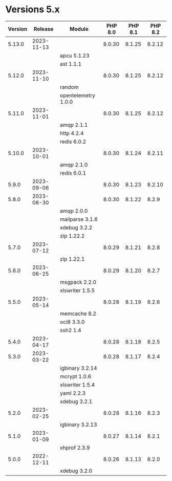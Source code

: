 <!-- markdownlint-disable MD013 -->
# Versions 5.x

| Version | Release    | Module              | PHP 8.0 | PHP 8.1 | PHP 8.2 |
|---------|------------|---------------------|---------|---------|---------|
| 5.13.0  | 2023-11-13 |                     | 8.0.30  | 8.1.25  | 8.2.12  |
|         |            | apcu 5.1.23         |         |         |         |
|         |            | ast 1.1.1           |         |         |         |
| 5.12.0  | 2023-11-10 |                     | 8.0.30  | 8.1.25  | 8.2.12  |
|         |            | random              |         |         |         |
|         |            | opentelemetry 1.0.0 |         |         |         |
| 5.11.0  | 2023-11-01 |                     | 8.0.30  | 8.1.25  | 8.2.12  |
|         |            | amqp 2.1.1          |         |         |         |
|         |            | http 4.2.4          |         |         |         |
|         |            | redis 6.0.2         |         |         |         |
| 5.10.0  | 2023-10-01 |                     | 8.0.30  | 8.1.24  | 8.2.11  |
|         |            | amqp 2.1.0          |         |         |         |
|         |            | redis 6.0.1         |         |         |         |
| 5.9.0   | 2023-09-06 |                     | 8.0.30  | 8.1.23  | 8.2.10  |
| 5.8.0   | 2023-08-30 |                     | 8.0.30  | 8.1.22  | 8.2.9   |
|         |            | amqp 2.0.0          |         |         |         |
|         |            | mailparse 3.1.6     |         |         |         |
|         |            | xdebug 3.2.2        |         |         |         |
|         |            | zip 1.22.2          |         |         |         |
| 5.7.0   | 2023-07-12 |                     | 8.0.29  | 8.1.21  | 8.2.8   |
|         |            | zip 1.22.1          |         |         |         |
| 5.6.0   | 2023-06-25 |                     | 8.0.29  | 8.1.20  | 8.2.7   |
|         |            | msgpack 2.2.0       |         |         |         |
|         |            | xlswriter 1.5.5     |         |         |         |
| 5.5.0   | 2023-05-14 |                     | 8.0.28  | 8.1.19  | 8.2.6   |
|         |            | memcache 8.2        |         |         |         |
|         |            | oci8 3.3.0          |         |         |         |
|         |            | ssh2 1.4            |         |         |         |
| 5.4.0   | 2023-04-17 |                     | 8.0.28  | 8.1.18  | 8.2.5   |
| 5.3.0   | 2023-03-22 |                     | 8.0.28  | 8.1.17  | 8.2.4   |
|         |            | igbinary 3.2.14     |         |         |         |
|         |            | mcrypt 1.0.6        |         |         |         |
|         |            | xlswriter 1.5.4     |         |         |         |
|         |            | yaml 2.2.3          |         |         |         |
|         |            | xdebug 3.2.1        |         |         |         |
| 5.2.0   | 2023-02-25 |                     | 8.0.28  | 8.1.16  | 8.2.3   |
|         |            | igbinary 3.2.13     |         |         |         |
| 5.1.0   | 2023-01-09 |                     | 8.0.27  | 8.1.14  | 8.2.1   |
|         |            | xhprof 2.3.9        |         |         |         |
| 5.0.0   | 2022-12-11 |                     | 8.0.26  | 8.1.13  | 8.2.0   |
|         |            | xdebug 3.2.0        |         |         |         |
